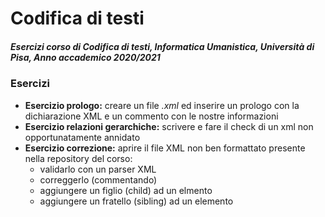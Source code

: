 # Codifica di testi
##### Esercizi corso di Codifica di testi, Informatica Umanistica, Università di Pisa, Anno accademico 2020/2021

### Esercizi
* __Esercizio prologo:__ creare un file _.xml_ ed inserire un prologo con la dichiarazione XML e un commento con le nostre informazioni
* __Esercizio relazioni gerarchiche:__ scrivere e fare il check di un xml non opportunatamente annidato
* __Esercizio correzione:__ aprire il file XML non ben formattato presente nella repository del corso:
  * validarlo con un parser XML
  * correggerlo (commentando)
  * aggiungere un figlio (child) ad un elmento
  * aggiungere un fratello (sibling) ad un elemento
